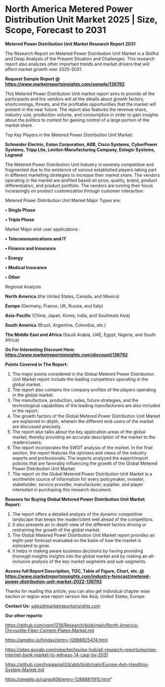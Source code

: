  # North America Metered Power Distribution Unit Market 2025 | Size, Scope, Forecast to 2031

<strong>Metered Power Distribution Unit Market Research Report 2031</strong>

The Research Report on Metered Power Distribution Unit Market is a Skillful and Deep Analysis of the Present Situation and Challenges. This research report also analyzes other important trends and market drivers that will affect market growth over 2025-2031.

<strong>Request Sample Report @ <a href=https://www.marketreportsinsights.com/sample/136792>https://www.marketreportsinsights.com/sample/136792</a></strong>

This Metered Power Distribution Unit market report aims to provide all the participants and the vendors will all the details about growth factors, shortcomings, threats, and the profitable opportunities that the market will present in the near future. The report also features the revenue share, industry size, production volume, and consumption in order to gain insights about the politics to contest for gaining control of a large portion of the market share.

Top Key Players in the Metered Power Distribution Unit Market:

<strong>Schneider Electric, Eaton Corporation, ABB, Cisco Systems, CyberPower Systems, Tripp Lite, Leviton Manufacturing Company, Enlogic Systems, Legrand</strong>

The Metered Power Distribution Unit Industry is severely competitive and fragmented due to the existence of various established players taking part in different marketing strategies to increase their market share. The vendors operating in the market are profiled based on price, quality, brand, product differentiation, and product portfolio. The vendors are turning their focus increasingly on product customization through customer interaction.

Metered Power Distribution Unit Market Major Types are:

<strong>• Single Phase

• Triple Phase</strong>

Market Major end-user applications :

<strong>• Telecommunications and IT

• Finance and Insurance

• Energy

• Medical Insurance

• Other</strong>

Regional Analysis

</u><strong><b>North America</b></strong> (the United States, Canada, and Mexico)

<strong><b>Europe </b></strong>(Germany, France, UK, Russia, and Italy)

<strong><b>Asia-Pacific</b></strong> (China, Japan, Korea, India, and Southeast Asia)

<strong><b>South America</b></strong> (Brazil, Argentina, Colombia, etc.)

<strong><b>The Middle East and Africa</b></strong> (Saudi Arabia, UAE, Egypt, Nigeria, and South Africa)

<strong>Go For Interesting Discount Here: <a href=https://www.marketreportsinsights.com/discount/136792>https://www.marketreportsinsights.com/discount/136792</a></strong>

<strong>Points Covered in The Report:</strong>
<ol>
  <li>The major points considered in the Global Metered Power Distribution Unit Market report include the leading competitors operating in the global market.</li>
  <li>The report also contains the company profiles of the players operating in the global market.</li>
  <li>The manufacture, production, sales, future strategies, and the technological capabilities of the leading manufacturers are also included in the report.</li>
  <li>The growth factors of the Global Metered Power Distribution Unit Market are explained in-depth, wherein the different end-users of the market are discussed precisely.</li>
  <li>The report also talks about the key application areas of the global market, thereby providing an accurate description of the market to the readers/users.</li>
  <li>The report incorporates the SWOT analysis of the market. In the final section, the report features the opinions and views of the industry experts and professionals. The experts analyzed the export/import policies that are favorably influencing the growth of the Global Metered Power Distribution Unit Market.</li>
  <li>The report on the Global Metered Power Distribution Unit Market is a worthwhile source of information for every policymaker, investor, stakeholder, service provider, manufacturer, supplier, and player interested in purchasing this research document.</li>
</ol>
<strong>Reasons for Buying Global Metered Power Distribution Unit Market Report:</strong>

<ol>
  <li>The report offers a detailed analysis of the dynamic competitive landscape that keeps the reader/client well ahead of the competitors.</li>
  <li>It also presents an in-depth view of the different factors driving or restraining the growth of the global market.</li>
  <li>The Global Metered Power Distribution Unit Market report provides an eight-year forecast evaluated on the basis of how the market is estimated to grow.</li>
  <li>It helps in making aware business decisions by having providing thorough insights insights into the global market and by making an all-inclusive analysis of the key market segments and sub-segments.</li>
</ol>
<strong>Access full Report Description, TOC, Table of Figure, Chart, etc. @ <a href=https://www.marketreportsinsights.com/industry-forecast/metered-power-distribution-unit-market-2022-136792>https://www.marketreportsinsights.com/industry-forecast/metered-power-distribution-unit-market-2022-136792</a></strong>


Thanks for reading this article; you can also get individual chapter wise section or region wise report version like Asia, United States, Europe.

<strong>Contact Us:</strong>
sales@marketreportsinsights.com

<strong>Our other reports:</strong>

<a href=https://github.com/yami1218/Research/blob/main/North-America-Chrysotile-Fiber-Cement-Plates-Market.md>https://github.com/yami1218/Research/blob/main/North-America-Chrysotile-Fiber-Cement-Plates-Market.md</a>

<a href=https://ameblo.jp/hindavi/entry-12888825474.html>https://ameblo.jp/hindavi/entry-12888825474.html</a>

<a href=https://sites.google.com/view/techpulse-hub/all-research-reports/europe-internet-bank-market-to-witness-14-cagr-by-2031>https://sites.google.com/view/techpulse-hub/all-research-reports/europe-internet-bank-market-to-witness-14-cagr-by-2031</a>

<a href=https://github.com/tyagianjali24/abb/blob/main/Europe-Ash-Handling-System-Market.md>https://github.com/tyagianjali24/abb/blob/main/Europe-Ash-Handling-System-Market.md</a>

<a href=https://ameblo.jp/cargo656/entry-12888811910.html>https://ameblo.jp/cargo656/entry-12888811910.html</a>"
